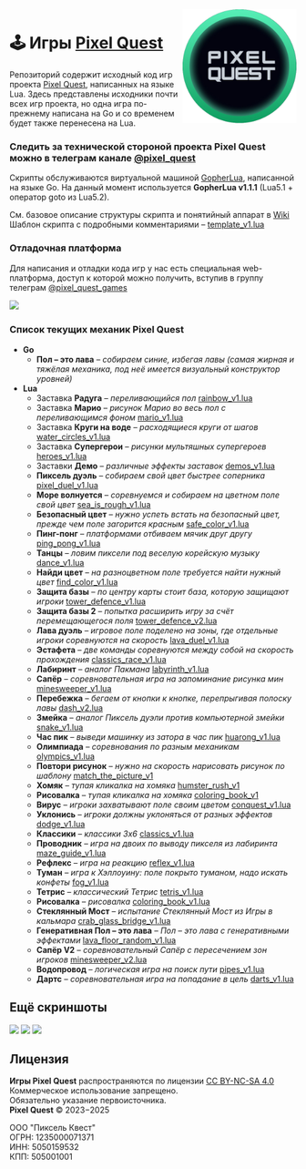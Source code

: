 <img align="right" src="https://github.com/pixel-quest/pixel-games/raw/main/img/logo.png" height="200">

# 🕹 Игры [Pixel Quest](https://pixelquest.ru)

Репозиторий содержит исходный код игр проекта [Pixel Quest](https://pixelquest.ru), написанных на языке Lua.
Здесь представлены исходники почти всех игр проекта, но одна игра по-прежнему написана на Go и со временем будет также перенесена на Lua.

### Следить за технической стороной проекта Pixel Quest можно в телеграм канале [@pixel_quest](https://t.me/pixel_quest)

Скрипты обслуживаются виртуальной машиной [GopherLua](https://github.com/yuin/gopher-lua), написанной на языке Go.
На данный момент используется **GopherLua v1.1.1** (Lua5.1 + оператор goto из Lua5.2).

См. базовое описание структуры скрипта и понятийный аппарат в [Wiki](https://github.com/pixel-quest/pixel-games/wiki)  
Шаблон скрипта с подробными комментариями – [template_v1.lua](https://github.com/pixel-quest/pixel-games/blob/main/template_v1/template_v1.lua)

### Отладочная платформа
Для написания и отладки кода игр у нас есть специальная web-платформа, доступ к которой можно получить, вступив в группу телеграм [@pixel_quest_games](https://t.me/pixel_quest_games)

<img src="https://github.com/pixel-quest/pixel-games/raw/main/img/floor-is-lava.png">

### Список текущих механик Pixel Quest
- **Go**
  - **Пол – это лава** – *собираем синие, избегая лавы (самая жирная и тяжёлая механика, под неё имеется визуальный конструктор уровней)*
- **Lua**
  - Заставка **Радуга** – *переливающийся пол* [rainbow_v1.lua](https://github.com/pixel-quest/pixel-games/blob/main/games/rainbow_v1/rainbow_v1.lua)
  - Заставка **Марио** – *рисунок Марио во весь пол с переливающимся фоном* [mario_v1.lua](https://github.com/pixel-quest/pixel-games/blob/main/games/mario_v1/mario_v1.lua)
  - Заставка **Круги на воде** – *расходящиеся круги от шагов* [water_circles_v1.lua](https://github.com/pixel-quest/pixel-games/blob/main/games/water_circles_v1/water_circles_v1.lua)
  - Заставка **Супергерои** – *рисунки мультяшных супергероев* [heroes_v1.lua](https://github.com/pixel-quest/pixel-games/blob/main/games/heroes_v1/heroes_v1.lua)
  - Заставки **Демо** – *различные эффекты заставок* [demos_v1.lua](https://github.com/pixel-quest/pixel-games/blob/main/games/demos_v1/demos_v1.lua)
  - **Пиксель дуэль** – *собираем свой цвет быстрее соперника* [pixel_duel_v1.lua](https://github.com/pixel-quest/pixel-games/blob/main/games/pixel_duel_v1/pixel_duel_v1.lua)
  - **Море волнуется** – *соревнуемся и собираем на цветном поле свой цвет* [sea_is_rough_v1.lua](https://github.com/pixel-quest/pixel-games/blob/main/games/sea_is_rough_v1/sea_is_rough_v1.lua)
  - **Безопасный цвет** – *нужно успеть встать на безопасный цвет, прежде чем поле загорится красным* [safe_color_v1.lua](https://github.com/pixel-quest/pixel-games/blob/main/games/safe_color_v1/safe_color_v1.lua)
  - **Пинг-понг** – *платформами отбиваем мячик друг другу* [ping_pong_v1.lua](https://github.com/pixel-quest/pixel-games/blob/main/games/ping_pong_v1/ping_pong_v1.lua)
  - **Танцы** – *ловим пиксели под веселую корейскую музыку* [dance_v1.lua](https://github.com/pixel-quest/pixel-games/blob/main/games/dance_v1/dance_v1.lua)
  - **Найди цвет** – *на разноцветном поле требуется найти нужный цвет* [find_color_v1.lua](https://github.com/pixel-quest/pixel-games/blob/main/games/find_color_v1/find_color_v1.lua)
  - **Защита базы** – *по центру карты стоит база, которую защищают игроки* [tower_defence_v1.lua](https://github.com/pixel-quest/pixel-games/blob/main/games/tower_defence_v1/tower_defence_v1.lua)
  - **Защита базы 2** – *попытка расширить игру за счёт перемещающегося поля* [tower_defence_v2.lua](https://github.com/pixel-quest/pixel-games/blob/main/games/tower_defence_v2/tower_defence_v2.lua)
  - **Лава дуэль** – *игровое поле поделено на зоны, где отдельные игроки соревнуются на скорость* [lava_duel_v1.lua](https://github.com/pixel-quest/pixel-games/blob/main/games/lava_duel_v1/lava_duel_v1.lua)
  - **Эстафета** – *две команды соревнуются между собой на скорость прохождения* [classics_race_v1.lua](https://github.com/pixel-quest/pixel-games/blob/main/games/classics_race_v1/classics_race_v1.lua)
  - **Лабиринт** – *аналог Пакмана* [labyrinth_v1.lua](https://github.com/pixel-quest/pixel-games/blob/main/games/labyrinth_v1/labyrinth_v1.lua)
  - **Сапёр** – *соревновательная игра на запоминание рисунка мин* [minesweeper_v1.lua](https://github.com/pixel-quest/pixel-games/blob/main/games/minesweeper_v1/minesweeper_v1.lua)
  - **Перебежка** – *бегаем от кнопки к кнопке, перепрыгивая полоску лавы* [dash_v2.lua](https://github.com/pixel-quest/pixel-games/blob/main/games/dash_v2/dash_v2.lua)
  - **Змейка** – *аналог Пиксель дуэли против компьютерной змейки* [snake_v1.lua](https://github.com/pixel-quest/pixel-games/blob/main/games/snake_v1/snake_v1.lua)
  - **Час пик** – *выведи машинку из затора в час пик*  [huarong_v1.lua](https://github.com/pixel-quest/pixel-games/blob/main/games/huarong_v1/huarong_v1.lua)
  - **Олимпиада** – *соревнования по разным механикам* [olympics_v1.lua](https://github.com/pixel-quest/pixel-games/blob/main/games/olympics_v1/olympics_v1.lua)
  - **Повтори рисунок** – *нужно на скорость нарисовать рисунок по шаблону* [match_the_picture_v1](https://github.com/pixel-quest/pixel-games/blob/main/games/match_the_picture_v1/match_the_picture_v1.lua)
  - **Хомяк** – *тупая кликалка на хомяка* [humster_rush_v1](https://github.com/pixel-quest/pixel-games/blob/main/games/humster_rush_v1/humster_rush_v1.lua)
  - **Рисовалка** – *тупая кликалка на хомяка* [сoloring_book_v1](https://github.com/pixel-quest/pixel-games/blob/main/games/сoloring_book_v1/сoloring_book_v1.lua)
  - **Вирус** – *игроки захватывают поле своим цветом* [conquest_v1.lua](https://github.com/pixel-quest/pixel-games/blob/main/games/conquest_v1/conquest_v1.lua)
  - **Уклонись** – *игроки должны уклоняться от разных эффектов* [dodge_v1.lua](https://github.com/pixel-quest/pixel-games/blob/main/games/dodge_v1/dodge_v1.lua)
  - **Классики** – *классики 3х6* [classics_v1.lua](https://github.com/pixel-quest/pixel-games/blob/main/games/classics_v1/classics_v1.lua)
  - **Проводник** – *игра на двоих по выводу пикселя из лабиринта* [maze_guide_v1.lua](https://github.com/pixel-quest/pixel-games/blob/main/games/maze_guide_v1/maze_guide_v1.lua)
  - **Рефлекс** – *игра на реакцию* [reflex_v1.lua](https://github.com/pixel-quest/pixel-games/blob/main/games/reflex_v1/reflex_v1.lua)
  - **Туман** – *игра к Хэллоуину: поле покрыто туманом, надо искать конфеты* [fog_v1.lua](https://github.com/pixel-quest/pixel-games/blob/main/games/fog_v1/fog_v1.lua)
  - **Тетрис** – *классический Тетрис* [tetris_v1.lua](https://github.com/pixel-quest/pixel-games/blob/main/games/tetris_v1/tetris_v1.lua)
  - **Рисовалка** – *рисовалка* [сoloring_book_v1.lua](https://github.com/pixel-quest/pixel-games/blob/main/games/сoloring_book_v1/сoloring_book_v1.lua)
  - **Стеклянный Мост** – *испытание Стеклянный Мост из Игры в кальмара* [crab_glass_bridge_v1.lua](https://github.com/pixel-quest/pixel-games/blob/main/games/crab_glass_bridge_v1/crab_glass_bridge_v1.lua)
  - **Генеративная Пол – это лава** – *Пол – это лава с генеративными эффектами* [lava_floor_random_v1.lua](https://github.com/pixel-quest/pixel-games/blob/main/games/lava_floor_random_v1/lava_floor_random_v1.lua)
  - **Сапёр V2** – *соревновательный Сапёр с пересечением зон игроков* [minesweeper_v2.lua](https://github.com/pixel-quest/pixel-games/blob/main/games/minesweeper_v2/minesweeper_v2.lua)
  - **Водопровод** – *логическая игра на поиск пути* [pipes_v1.lua](https://github.com/pixel-quest/pixel-games/blob/main/games/pipes_v1/pipes_v1.lua)
  - **Дартс** – *соревновательная игра на попадание в цель* [darts_v1.lua](https://github.com/pixel-quest/pixel-games/blob/main/games/darts_v1/darts_v1.lua)

## Ещё скриншоты
<img src="https://github.com/pixel-quest/pixel-games/raw/main/img/lua-ide.jpg">

<img src="https://github.com/pixel-quest/pixel-games/raw/main/img/rainbow.jpg">

<img src="https://github.com/pixel-quest/pixel-games/raw/main/img/ping-pong.png">

## Лицензия
**Игры Pixel Quest** распространяются по лицензии [CC BY-NC-SA 4.0](https://github.com/pixel-quest/pixel-games/blob/main/LICENSE)  
Коммерческое использование запрещено.  
Обязательно указание первоисточника.  
**Pixel Quest** © 2023−2025  
  
ООО "Пиксель Квест"  
ОГРН: 1235000071371  
ИНН: 5050159532  
КПП: 505001001  
